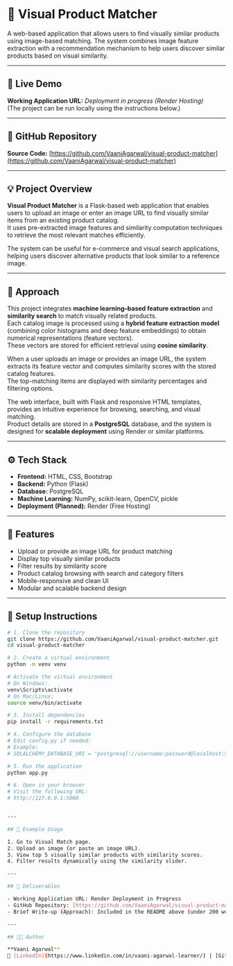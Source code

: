 # 🛒 Visual Product Matcher

A web-based application that allows users to find visually similar products using image-based matching. The system combines image feature extraction with a recommendation mechanism to help users discover similar products based on visual similarity.

---

## 🚀 Live Demo

**Working Application URL:** _Deployment in progress (Render Hosting)_  
(The project can be run locally using the instructions below.)

---

## 📁 GitHub Repository

**Source Code:** [https://github.com/VaaniAgarwal/visual-product-matcher](https://github.com/VaaniAgarwal/visual-product-matcher)

---

## 💡 Project Overview

**Visual Product Matcher** is a Flask-based web application that enables users to upload an image or enter an image URL to find visually similar items from an existing product catalog.  
It uses pre-extracted image features and similarity computation techniques to retrieve the most relevant matches efficiently.

The system can be useful for e-commerce and visual search applications, helping users discover alternative products that look similar to a reference image.

---

## 🧠 Approach

This project integrates **machine learning–based feature extraction** and **similarity search** to match visually related products.  
Each catalog image is processed using a **hybrid feature extraction model** (combining color histograms and deep feature embeddings) to obtain numerical representations (feature vectors).  
These vectors are stored for efficient retrieval using **cosine similarity**.

When a user uploads an image or provides an image URL, the system extracts its feature vector and computes similarity scores with the stored catalog features.  
The top-matching items are displayed with similarity percentages and filtering options.

The web interface, built with Flask and responsive HTML templates, provides an intuitive experience for browsing, searching, and visual matching.  
Product details are stored in a **PostgreSQL** database, and the system is designed for **scalable deployment** using Render or similar platforms.

---

## ⚙️ Tech Stack

- **Frontend:** HTML, CSS, Bootstrap  
- **Backend:** Python (Flask)  
- **Database:** PostgreSQL  
- **Machine Learning:** NumPy, scikit-learn, OpenCV, pickle  
- **Deployment (Planned):** Render (Free Hosting)

---

## 📸 Features

- Upload or provide an image URL for product matching  
- Display top visually similar products  
- Filter results by similarity score  
- Product catalog browsing with search and category filters  
- Mobile-responsive and clean UI  
- Modular and scalable backend design

---

## 🧩 Setup Instructions

```bash
# 1. Clone the repository
git clone https://github.com/VaaniAgarwal/visual-product-matcher.git
cd visual-product-matcher

# 2. Create a virtual environment
python -m venv venv

# Activate the virtual environment
# On Windows:
venv\Scripts\activate
# On Mac/Linux:
source venv/bin/activate

# 3. Install dependencies
pip install -r requirements.txt

# 4. Configure the database
# Edit config.py if needed:
# Example:
# SQLALCHEMY_DATABASE_URI = "postgresql://username:password@localhost:5432/visual_matcher_db"

# 5. Run the application
python app.py

# 6. Open in your browser
# Visit the following URL:
# http://127.0.0.1:5000


---

## 🧪 Example Usage

1. Go to Visual Match page.
2. Upload an image (or paste an image URL).
3. View top 5 visually similar products with similarity scores.
4. Filter results dynamically using the similarity slider.

---

## 🧾 Deliverables

- Working Application URL: Render Deployment in Progress
- GitHub Repository: [https://github.com/VaaniAgarwal/visual-product-matcher](https://github.com/VaaniAgarwal/visual-product-matcher)
- Brief Write-up (Approach): Included in the README above (under 200 words)

---

## 👩‍💻 Author

**Vaani Agarwal**
🔗 [LinkedIn](https://www.linkedin.com/in/vaani-agarwal-learner/) | [GitHub](https://github.com/VaaniAgarwal) 